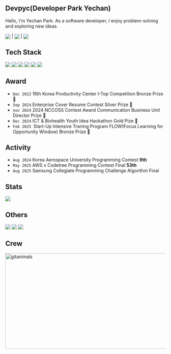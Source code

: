 Devpyc(Developer Park Yechan)
---
Hello, I'm Yechan Park.
As a software developer, I enjoy problem-solving and exploring new ideas.

<div>
<p><img src="https://devse.kr/university_of_ulsan.svg" align="center"> | <img src="https://devse.kr/devse_badge.svg" align="center"> | <img src="https://devse.kr/division_badge.svg" align="center">
</p>

Tech Stack
---
  <img src="https://img.shields.io/badge/c++-%2300599C.svg?style=flat&logo=c%2B%2B&logoColor=white">
  <img src="https://img.shields.io/badge/FastAPI-005571?style=flat&logo=fastapi">
  <img src="https://img.shields.io/badge/react_native-%2320232a.svg?style=flat&logo=react&logoColor=%2361DAFB">
  <img src="https://img.shields.io/badge/Flutter-%2302569B.svg?style=flat&logo=Flutter&logoColor=white">
  <img src="https://img.shields.io/badge/docker-%230db7ed.svg?style=flat&logo=docker&logoColor=white">
  <img src="https://img.shields.io/badge/nginx-%23009639.svg?style=flat&logo=nginx&logoColor=white">

Award
---
- `Dec 2022` 16th Korea Productivity Center I-Top Competition Bronze Prize 🥉
- `Sep 2024` Enterprise Cover Resume Contest Silver Prize 🥈
- `nov 2024` 2024 NCCOSS Contest Award Communication Business Unit Director Prize 🥇
- `Dec 2024` ICT & Biohealth Youth Idea Hackathon Gold Pize 🥇
- `Feb 2025 `Start-Up Intensive Traning Program FLOW(Focus Learning for Opportunity Window) Bronze Prize 🥉

Activity
---
- `Aug 2024` Korea Aerospace University Programming Contest **9th**
- `May 2025` AWS x Codetree Programming Contest Final **53th**
- `Aug 2025` Samsung Collegiate Programming Challenge Algorithm Final

Stats
---
<img src="https://github-profile-trophy.vercel.app/?username=devpyc&row=1&theme=darkhub&title=-Stars,-Issues,-Reviews">

Others
---
<img src="https://wakatime.com/badge/user/febdc7b5-6e61-46a8-b3da-11c46c3c5f89.svg">
<img src="https://badges.riever.dev/codeforces/kongsoone.svg"> <img src="https://badges.riever.dev/atcoder/red6855.svg">

Crew
---
<a href="https://www.gitanimals.org/">
      <img
        src="https://render.gitanimals.org/guilds/717922061158579216/draw"
        width="600"
        height="300"
        alt="gitanimals"
      />
    </a>

</div>
